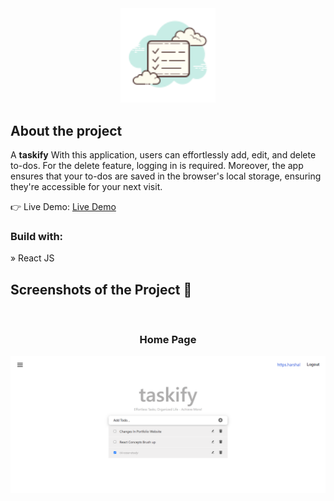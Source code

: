 <div align='center'><img style="width:30%" src='public/favicon.png'/></div>

<h2>About the project</h2>

  <p>A <b>taskify</b> With this application, users can effortlessly add, edit, and delete to-dos. For the delete feature, logging in is required. Moreover, the app ensures that your to-dos are saved in the browser's local storage, ensuring they're accessible for your next visit.</p>

👉 Live Demo: <a href='https://taskifffy.netlify.app/' target="_blank">Live Demo</a>

<h3>Build with:</h3>

» React JS

<h2>Screenshots of the Project 📸</h2>
<br>
<h3 align='center'>Home Page </h3>

<div align='center'>
<img src='public/Home Page.png'/>

</div>
